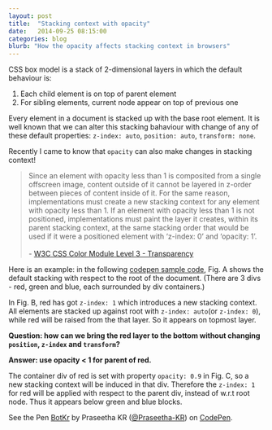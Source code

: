```yaml
---
layout: post
title:  "Stacking context with opacity"
date:   2014-09-25 08:15:00
categories: blog
blurb: "How the opacity affects stacking context in browsers"
---
```


CSS box model is a stack of 2-dimensional layers in which the default behaviour is:

1. Each child element is on top of parent element
2. For sibling elements, current node appear on top of previous one

Every element in a document is stacked up with the base root element. It is well known that we can alter this stacking bahaviour with change of any of these default properties: `z-index: auto`, `position: auto`, `transform: none`.

Recently I came to know that `opacity` can also make changes in stacking context!

<blockquote>Since an element with opacity less than 1 is composited from a single offscreen image, content outside of it cannot be layered in z-order between pieces of content inside of it. For the same reason, implementations must create a new stacking context for any element with opacity less than 1. If an element with opacity less than 1 is not positioned, implementations must paint the layer it creates, within its parent stacking context, at the same stacking order that would be used if it were a positioned element with ‘z-index: 0’ and ‘opacity: 1’. <br><br>- <a href="http://www.w3.org/TR/css3-color/#transparency">W3C CSS Color Module Level 3 - Transparency</a></blockquote>

Here is an example: in the following <a href="http://codepen.io/Praseetha-KR/pen/BotKr">codepen sample code</a>, Fig. A shows the default stacking with respect to the root of the document. (There are 3 divs - red, green and blue, each surrounded by div containers.)

In Fig. B, red has got `z-index: 1` which introduces a new stacking context. All elements are stacked up against root with `z-index: auto`(or `z-index: 0`), while red will be raised from the that layer. So it appears on topmost layer.

**Question: how can we bring the red layer to the bottom without changing `position`, `z-index` and `transform`?**

**Answer: use opacity < 1 for parent of red.**

The container div of red is set with property `opacity: 0.9` in Fig. C, so a new stacking context will be induced in that div. Therefore the `z-index: 1` for red will be applied with respect to the parent div, instead of w.r.t root node. Thus it appears below green and blue blocks.

<p data-height="310" data-theme-id="8104" data-slug-hash="BotKr" data-default-tab="result" class='codepen'>See the Pen <a href='http://codepen.io/Praseetha-KR/pen/BotKr/'>BotKr</a> by Praseetha KR (<a href='http://codepen.io/Praseetha-KR'>@Praseetha-KR</a>) on <a href='http://codepen.io'>CodePen</a>.</p>

<script src="//codepen.io/assets/embed/ei.js"></script>

